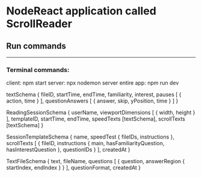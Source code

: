 # NodeReact application called ScrollReader

## Run commands
----------------------------------
### Terminal commands:
client: npm start
server: npx nodemon server
entire app: npm run dev

textSchema {
  fileID,
  startTime,
  endTime,
  familiarity,
  interest,
  pauses [
    {
      action,
      time
    }
  ],
  questionAnswers [
    {
      answer,
      skip,
      yPosition,
      time
    }
  ]
}

ReadingSessionSchema {
  userName,
  viewportDimensions [
    {
      width,
      height
    }
  ],
  templateID,
  startTime,
  endTime,
  speedTexts [textSchema],
  scrollTexts [textSchema]
}

SessionTemplateSchema {
  name,
  speedTest {
    fileIDs,
    instructions
  },
  scrollTexts [
    {
      fileID,
      instructions {
        main,
        hasFamiliarityQuestion,
        hasInterestQuestion
      },
      questionIDs
    }
  ],
  createdAt
}

TextFileSchema {
  text,
  fileName,
  questions [
    {
      question,
      answerRegion {
        startIndex,
        endIndex
      }
    }
  ],
  questionFormat,
  createdAt
}